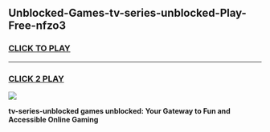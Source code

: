 
## Unblocked-Games-tv-series-unblocked-Play-Free-nfzo3
<h3>
<a href="https://premium76.site?title=tv-series-unblocked&ref=21A">CLICK TO PLAY</a></h3>
<hr>

<h3>
<a href="https://premium76.site?title=tv-series-unblocked&ref=21A">CLICK 2 PLAY</a>
  
</h3>

<a href="https://premium76.site?title=tv-series-unblocked&ref=21A"><img src="https://clearcache.store/games.png"></a>


**tv-series-unblocked games unblocked: Your Gateway to Fun and Accessible Online Gaming**
